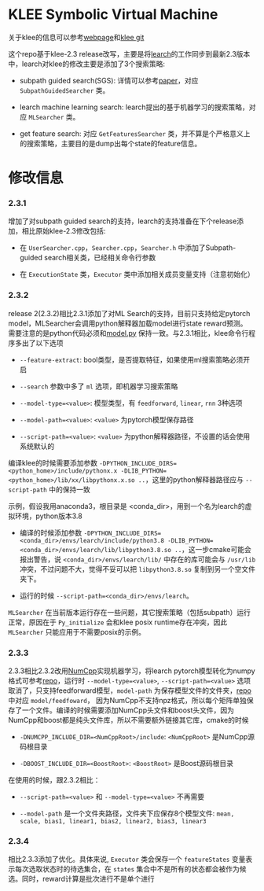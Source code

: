 KLEE Symbolic Virtual Machine
=============================

关于klee的信息可以参考[webpage](http://klee.github.io/)和[klee git](https://github.com/klee/klee)

这个repo基于klee-2.3 release改写，主要是将[learch](https://github.com/eth-sri/learch)的工作同步到最新2.3版本中，learch对klee的修改主要是添加了3个搜索策略:

- subpath guided search(SGS): 详情可以参考[paper](https://www.cs.ucdavis.edu/~su/publications/oopsla13-pgse.pdf)，对应 `SubpathGuidedSearcher` 类。

- learch machine learning search: learch提出的基于机器学习的搜索策略，对应 `MLSearcher` 类。

- get feature search: 对应 `GetFeaturesSearcher` 类，并不算是个严格意义上的搜索策略，主要目的是dump出每个state的feature信息。


# 修改信息

### 2.3.1

增加了对subpath guided search的支持，learch的支持准备在下个release添加，相比原始klee-2.3修改包括:

- 在 `UserSearcher.cpp`，`Searcher.cpp`，`Searcher.h` 中添加了Subpath-guided search相关类，已经相关命令行参数

- 在 `ExecutionState` 类，`Executor` 类中添加相关成员变量支持（注意初始化）

### 2.3.2

release 2(2.3.2)相比2.3.1添加了对ML Search的支持，目前只支持给定pytorch model，MLSearcher会调用python解释器加载model进行state reward预测。
需要注意的是python代码必须和[model.py](https://github.com/eth-sri/learch/blob/master/learch/model.py) 保持一致。与2.3.1相比，klee命令行程序多出了以下选项

- `--feature-extract`: bool类型，是否提取特征，如果使用ml搜索策略必须开启

- `--search` 参数中多了 `ml` 选项，即机器学习搜索策略

- `--model-type=<value>`: 模型类型，有 `feedforward`, `linear`, `rnn` 3种选项

- `--model-path=<value>`: `<value>` 为pytorch模型保存路径

- `--script-path=<value>`: `<value>` 为python解释器路径，不设置的话会使用系统默认的

编译klee的时候需要添加参数 `-DPYTHON_INCLUDE_DIRS=<python_home>/include/pythonx.x -DLIB_PYTHON=<python_home>/lib/xx/libpythonx.x.so ..`，这里的python解释器路径应与 `--script-path` 中的保持一致

示例，假设我用anaconda3，根目录是 <conda_dir>，用到一个名为learch的虚拟环境，python版本3.8

- 编译的时候添加参数 `-DPYTHON_INCLUDE_DIRS=<conda_dir>/envs/learch/include/python3.8 -DLIB_PYTHON=<conda_dir>/envs/learch/lib/libpython3.8.so ..`，这一步cmake可能会报出警告，说 `<conda_dir>/envs/learch/lib/` 中存在的库可能会与 `/usr/lib` 冲突，不过问题不大，觉得不妥可以把 `libpython3.8.so` 复制到另一个空文件夹下。

- 运行的时候 `--script-path=<conda_dir>/envs/learch`。

`MLSearcher` 在当前版本运行存在一些问题，其它搜索策略（包括subpath）运行正常，原因在于 `Py_initialize` 会和klee posix runtime存在冲突，因此 `MLSearcher` 只能应用于不需要posix的示例。

### 2.3.3

2.3.3相比2.3.2改用[NumCpp](https://github.com/dpilger26/NumCpp/)实现机器学习，将learch pytorch模型转化为numpy格式可参考[repo](https://github.com/for-just-we/numpyLearch)，运行时 `--model-type=<value>`, `--script-path=<value>` 选项取消了，只支持feedforward模型，`model-path` 为保存模型文件的文件夹，[repo](https://github.com/for-just-we/numpyLearch)中对应 `model/feedfoward`， 因为NumCpp不支持npz格式，所以每个矩阵单独保存了一个文件。编译的时候需要添加NumCpp头文件和boost头文件，因为NumCpp和boost都是纯头文件库，所以不需要额外链接其它库，cmake的时候

- `-DNUMCPP_INCLUDE_DIR=<NumCppRoot>/include`: `<NumCppRoot>` 是NumCpp源码根目录

- `-DBOOST_INCLUDE_DIR=<BoostRoot>`: `<BoostRoot>` 是Boost源码根目录

在使用的时候，跟2.3.2相比：

- `--script-path=<value>` 和 `--model-type=<value>` 不再需要

- `--model-path` 是一个文件夹路径，文件夹下应保存8个模型文件: `mean, scale, bias1, linear1, bias2, linear2, bias3, linear3`

### 2.3.4

相比2.3.3添加了优化。具体来说, `Executor` 类会保存一个 `featureStates` 变量表示每次选取状态时的待选集合，在 `states` 集合中不是所有的状态都会被作为候选。同时，reward计算是批次进行不是单个进行
